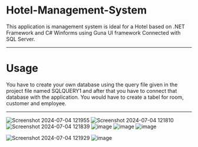 # Hotel-Management-System
This application is management system is ideal for a Hotel based on .NET Framework and C# Winforms using Guna UI framework Connected with SQL Server.
<hr>
<h1>Usage</h1>
You have to create your own database using the query file given in the project file named SQLQUERY1 and after that you have to connect that database with the application. You would have to create a tabel for room, customer and employee.
<hr>

![Screenshot 2024-07-04 121955](https://github.com/abdul-ahad-26/Hotel-Management-System/assets/165171056/569fb7f2-9f2d-40c9-9675-34b0d9f2a254)
![Screenshot 2024-07-04 121810](https://github.com/abdul-ahad-26/Hotel-Management-System/assets/165171056/eaba52da-944c-4d10-9b91-5b3863c309ee)
![Screenshot 2024-07-04 121839](https://github.com/abdul-ahad-26/Hotel-Management-System/assets/165171056/9426d184-f8f9-4d29-a033-0e7c2003dd5f)
![image](https://github.com/abdul-ahad-26/Hotel-Management-System/assets/165171056/9eb98114-a744-4d2c-afd2-e9ce9d481f4c)
![image](https://github.com/abdul-ahad-26/Hotel-Management-System/assets/165171056/fc934b05-81af-43e0-a2fd-899ffec42677)
![image](https://github.com/abdul-ahad-26/Hotel-Management-System/assets/165171056/f585b14e-69f9-444f-b496-70ee8ae4791a)


![Screenshot 2024-07-04 121929](https://github.com/abdul-ahad-26/Hotel-Management-System/assets/165171056/26c4caa9-5916-43dc-ae67-6048da7fb881)
![image](https://github.com/abdul-ahad-26/Hotel-Management-System/assets/165171056/23c26033-905c-4ac8-b9bd-bed73cb72ac1)



